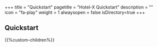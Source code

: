 +++
title = "Quickstart"
pagetitle = "Hotel-X Quickstart"
description = ""
icon = "fa-play"
weight = 1
alwaysopen = false
isDirectory=true
+++

## Quickstart

{{%custom-children%}}